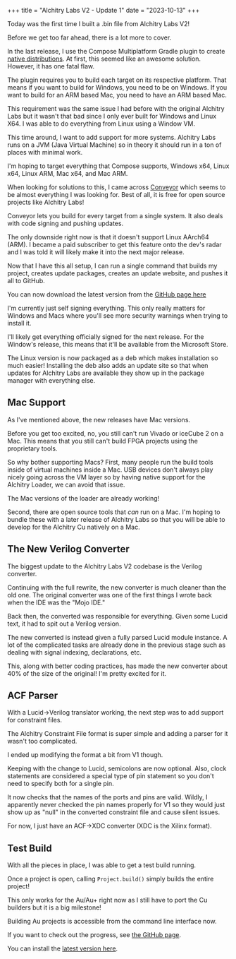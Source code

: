 +++
title = "Alchitry Labs V2 - Update 1"
date = "2023-10-13"
+++

Today was the first time I built a .bin file from Alchitry Labs V2!

Before we get too far ahead, there is a lot more to cover.

In the last release, I use the Compose Multiplatform Gradle plugin to create [native distributions](https://github.com/JetBrains/compose-multiplatform/blob/master/tutorials/Native_distributions_and_local_execution/README.md).
At first, this seemed like an awesome solution. However, it has one fatal flaw.

The plugin requires you to build each target on its respective platform. That means if you want to build for Windows, you need to be on Windows. If you want to build for an ARM based Mac, you need to have an ARM based Mac.

This requirement was the same issue I had before with the original Alchitry Labs but it wasn't that bad since I only ever built for Windows and Linux X64. I was able to do everything from Linux using a Window VM.

This time around, I want to add support for more systems. Alchitry Labs runs on a JVM (Java Virtual Machine) so in theory it should run in a ton of places with minimal work.

I'm hoping to target everything that Compose supports, Windows x64, Linux x64, Linux ARM, Mac x64, and Mac ARM.

When looking for solutions to this, I came across [Conveyor](https://www.hydraulic.dev/) which seems to be almost everything I was looking for. Best of all, it is free for open source projects like Alchitry Labs!

Conveyor lets you build for every target from a single system. It also deals with code signing and pushing updates.

The only downside right now is that it doesn't support Linux AArch64 (ARM). I became a paid subscriber to get this feature onto the dev's radar and I was told it will likely make it into the next major release.

Now that I have this all setup, I can run a single command that builds my project, creates update packages, creates an update website, and pushes it all to GitHub.

You can now download the latest version from the [GitHub page here](https://alchitry.github.io/Alchitry-Labs-V2/download.html)

I'm currently just self signing everything. This only really matters for Windows and Macs where you'll see more security warnings when trying to install it.

I'll likely get everything officially signed for the next release. For the Window's release, this means that it'll be available from the Microsoft Store.

The Linux version is now packaged as a deb which makes installation so much easier! Installing the deb also adds an update site so that when updates for Alchitry Labs are available they show up in the package manager with everything else.

## Mac Support

As I've mentioned above, the new releases have Mac versions.

Before you get too excited, no, you still can't run Vivado or iceCube 2 on a Mac. This means that you still can't build FPGA projects using the proprietary tools.

So why bother supporting Macs? First, many people run the build tools inside of virtual machines inside a Mac. USB devices don't always play nicely going across the VM layer so by having native support for the Alchitry Loader, we can avoid that issue.

The Mac versions of the loader are already working!

Second, there are open source tools that _can_ run on a Mac. I'm hoping to bundle these with a later release of Alchitry Labs so that you will be able to develop for the Alchitry Cu natively on a Mac.

## The New Verilog Converter

The biggest update to the Alchitry Labs V2 codebase is the Verilog converter.

Continuing with the full rewrite, the new converter is much cleaner than the old one. The original converter was one of the first things I wrote back when the IDE was the "Mojo IDE."

Back then, the converted was responsible for everything. Given some Lucid text, it had to spit out a Verilog version.

The new converted is instead given a fully parsed Lucid module instance. A lot of the complicated tasks are already done in the previous stage such as dealing with signal indexing, declarations, etc.

This, along with better coding practices, has made the new converter about 40% of the size of the original! I'm pretty excited for it.

## ACF Parser

With a Lucid->Verilog translator working, the next step was to add support for constraint files.

The Alchitry Constraint File format is super simple and adding a parser for it wasn't too complicated.

I ended up modifying the format a bit from V1 though. 

Keeping with the change to Lucid, semicolons are now optional. Also, clock statements are considered a special type of pin statement so you don't need to specify both for a single pin.

It now checks that the names of the ports and pins are valid. Wildly, I apparently never checked the pin names properly for V1 so they would just show up as "null" in the converted constraint file and cause silent issues.

For now, I just have an ACF->XDC converter (XDC is the Xilinx format).

## Test Build

With all the pieces in place, I was able to get a test build running.

Once a project is open, calling `Project.build()` simply builds the entire project!

This only works for the Au/Au+ right now as I still have to port the Cu builders but it is a big milestone!

Building Au projects is accessible from the command line interface now.

If you want to check out the progress, see [the GitHub page](https://github.com/alchitry/Alchitry-Labs-V2).

You can install the [latest version here](https://alchitry.github.io/Alchitry-Labs-V2/download.html).